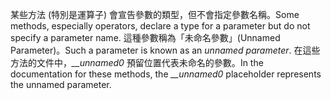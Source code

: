 <span data-ttu-id="f00fa-101">某些方法 (特別是運算子) 會宣告參數的類型，但不會指定參數名稱。</span><span class="sxs-lookup"><span data-stu-id="f00fa-101">Some methods, especially operators, declare a type for a parameter but do not specify a parameter name.</span></span> <span data-ttu-id="f00fa-102">這種參數稱為「未命名參數」(Unnamed Parameter)。</span><span class="sxs-lookup"><span data-stu-id="f00fa-102">Such a parameter is known as an *unnamed parameter*.</span></span> <span data-ttu-id="f00fa-103">在這些方法的文件中，*__unnamed0* 預留位置代表未命名的參數。</span><span class="sxs-lookup"><span data-stu-id="f00fa-103">In the documentation for these methods, the *__unnamed0* placeholder represents the unnamed parameter.</span></span>